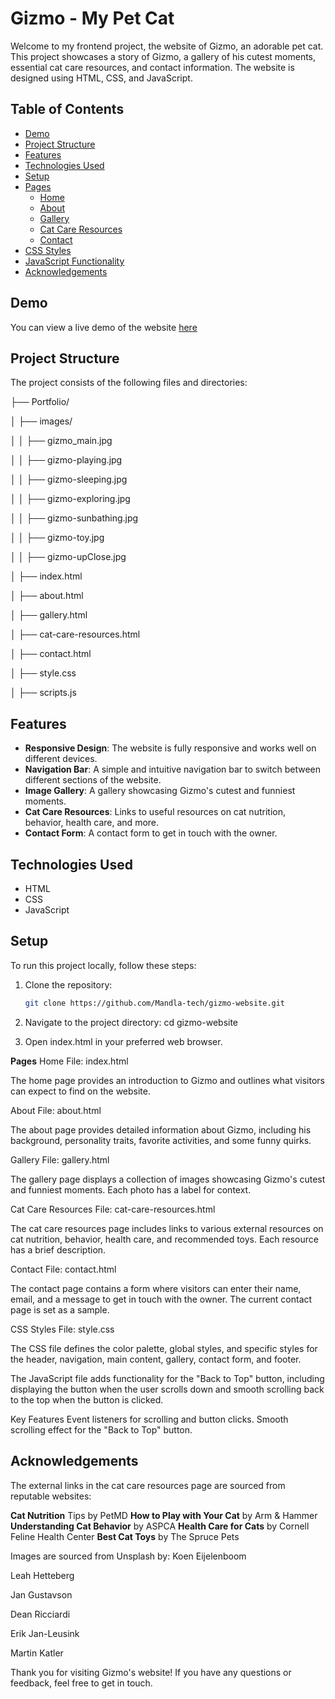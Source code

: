 # Gizmo - My Pet Cat

Welcome to my frontend project, the website of Gizmo, an adorable pet cat. This project showcases a story of Gizmo, a gallery of his cutest moments, essential cat care resources, and contact information. The website is designed using HTML, CSS, and JavaScript.

## Table of Contents

- [Demo](#demo)
- [Project Structure](#project-structure)
- [Features](#features)
- [Technologies Used](#technologies-used)
- [Setup](#setup)
- [Pages](#pages)
  - [Home](#home)
  - [About](#about)
  - [Gallery](#gallery)
  - [Cat Care Resources](#cat-care-resources)
  - [Contact](#contact)
- [CSS Styles](#css-styles)
- [JavaScript Functionality](#javascript-functionality)
- [Acknowledgements](#acknowledgements)

## Demo

You can view a live demo of the website [here](https://mandla-tech.github.io/gizmo-website-project/)

## Project Structure

The project consists of the following files and directories:

├── Portfolio/

│ ├── images/

│ │ ├── gizmo_main.jpg

│ │ ├── gizmo-playing.jpg

│ │ ├── gizmo-sleeping.jpg

│ │ ├── gizmo-exploring.jpg

│ │ ├── gizmo-sunbathing.jpg

│ │ ├── gizmo-toy.jpg

│ │ ├── gizmo-upClose.jpg

│ ├── index.html

│ ├── about.html

│ ├── gallery.html

│ ├── cat-care-resources.html

│ ├── contact.html

│ ├── style.css

│ ├── scripts.js

## Features

- **Responsive Design**: The website is fully responsive and works well on different devices.
- **Navigation Bar**: A simple and intuitive navigation bar to switch between different sections of the website.
- **Image Gallery**: A gallery showcasing Gizmo's cutest and funniest moments.
- **Cat Care Resources**: Links to useful resources on cat nutrition, behavior, health care, and more.
- **Contact Form**: A contact form to get in touch with the owner.

## Technologies Used

- HTML
- CSS
- JavaScript

## Setup

To run this project locally, follow these steps:

1. Clone the repository:
   ```bash
   git clone https://github.com/Mandla-tech/gizmo-website.git

2. Navigate to the project directory:
    cd gizmo-website

3. Open index.html in your preferred web browser.

**Pages**
Home
File: index.html

The home page provides an introduction to Gizmo and outlines what visitors can expect to find on the website.

About
File: about.html

The about page provides detailed information about Gizmo, including his background, personality traits, favorite activities, and some funny quirks.

Gallery
File: gallery.html

The gallery page displays a collection of images showcasing Gizmo's cutest and funniest moments. Each photo has a label for context.

Cat Care Resources
File: cat-care-resources.html

The cat care resources page includes links to various external resources on cat nutrition, behavior, health care, and recommended toys. Each resource has a brief description.

Contact
File: contact.html

The contact page contains a form where visitors can enter their name, email, and a message to get in touch with the owner. The current contact page is set as a sample.

CSS Styles
File: style.css

The CSS file defines the color palette, global styles, and specific styles for the header, navigation, main content, gallery, contact form, and footer.

The JavaScript file adds functionality for the "Back to Top" button, including displaying the button when the user scrolls down and smooth scrolling back to the top when the button is clicked.

Key Features
Event listeners for scrolling and button clicks.
Smooth scrolling effect for the "Back to Top" button.

## Acknowledgements
The external links in the cat care resources page are sourced from reputable websites:

**Cat Nutrition** Tips by PetMD
**How to Play with Your Cat** by Arm & Hammer
**Understanding Cat Behavior** by ASPCA
**Health Care for Cats** by Cornell Feline Health Center
**Best Cat Toys** by The Spruce Pets

Images are sourced from Unsplash by:
Koen Eijelenboom

Leah Hetteberg

Jan Gustavson

Dean Ricciardi

Erik Jan-Leusink

Martin Katler

Thank you for visiting Gizmo's website! If you have any questions or feedback, feel free to get in touch.
